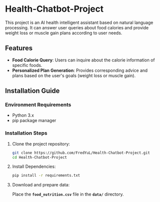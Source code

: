# Health-Chatbot-Project

This project is an AI health intelligent assistant based on natural language processing. It can answer user queries about food calories and provide weight loss or muscle gain plans according to user needs.

## Features

- **Food Calorie Query**: Users can inquire about the calorie information of specific foods.
- **Personalized Plan Generation**: Provides corresponding advice and plans based on the user's goals (weight loss or muscle gain).

## Installation Guide

### Environment Requirements

- Python 3.x
- pip package manager

### Installation Steps

1. Clone the project repository:

   ```bash
   git clone https://github.com/FredYuL/Health-Chatbot-Project.git
   cd Health-Chatbot-Project

2. Install Dependencies: 

    ```bash
    pip install -r requirements.txt

3. Download and prepare data: 

    Place the **`food_nutrition.csv`** file in the **`data/`** directory.
